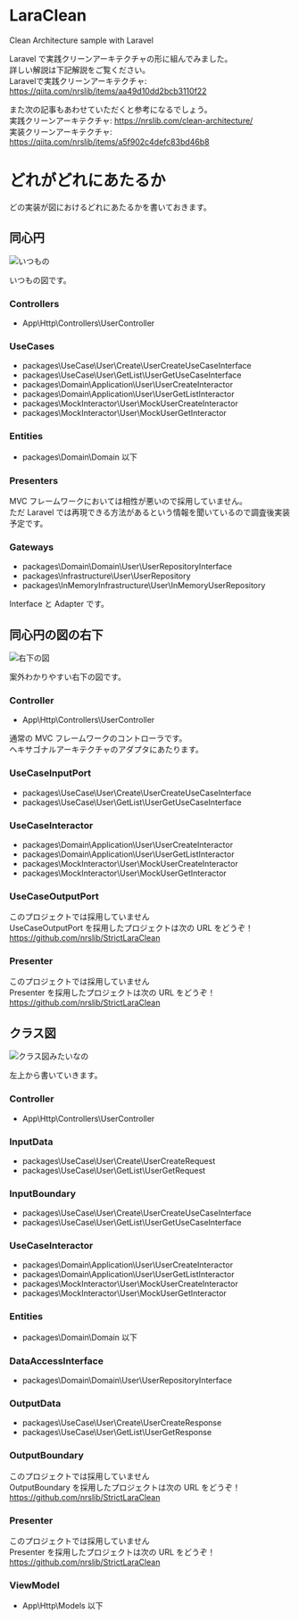 # LaraClean

Clean Architecture sample with Laravel

Laravel で実践クリーンアーキテクチャの形に組んでみました。  
詳しい解説は下記解説をご覧ください。  
Laravelで実践クリーンアーキテクチャ: https://qiita.com/nrslib/items/aa49d10dd2bcb3110f22  

  
また次の記事もあわせていただくと参考になるでしょう。  
実践クリーンアーキテクチャ: https://nrslib.com/clean-architecture/  
実装クリーンアーキテクチャ: https://qiita.com/nrslib/items/a5f902c4defc83bd46b8  

# どれがどれにあたるか

どの実装が図におけるどれにあたるかを書いておきます。

## 同心円

![いつもの](https://github.com/nrslib/LaraClean/blob/master/image/CleanArchitecture.jpg)

いつもの図です。

### Controllers
- App\Http\Controllers\UserController

### UseCases
- packages\UseCase\User\Create\UserCreateUseCaseInterface
- packages\UseCase\User\GetList\UserGetUseCaseInterface
- packages\Domain\Application\User\UserCreateInteractor
- packages\Domain\Application\User\UserGetListInteractor
- packages\MockInteractor\User\MockUserCreateInteractor
- packages\MockInteractor\User\MockUserGetInteractor

### Entities
- packages\Domain\Domain 以下

### Presenters
MVC フレームワークにおいては相性が悪いので採用していません。  
ただ Laravel では再現できる方法があるという情報を聞いているので調査後実装予定です。

### Gateways
- packages\Domain\Domain\User\UserRepositoryInterface
- packages\Infrastructure\User\UserRepository
- packages\InMemoryInfrastructure\User\InMemoryUserRepository

Interface と Adapter です。

## 同心円の図の右下

![右下の図](https://github.com/nrslib/LaraClean/blob/master/image/LowerRight.jpg)

案外わかりやすい右下の図です。

### Controller
- App\Http\Controllers\UserController

通常の MVC フレームワークのコントローラです。  
ヘキサゴナルアーキテクチャのアダプタにあたります。

### UseCaseInputPort
- packages\UseCase\User\Create\UserCreateUseCaseInterface
- packages\UseCase\User\GetList\UserGetUseCaseInterface

### UseCaseInteractor
- packages\Domain\Application\User\UserCreateInteractor
- packages\Domain\Application\User\UserGetListInteractor
- packages\MockInteractor\User\MockUserCreateInteractor
- packages\MockInteractor\User\MockUserGetInteractor

### UseCaseOutputPort
このプロジェクトでは採用していません  
UseCaseOutputPort を採用したプロジェクトは次の URL をどうぞ！  
https://github.com/nrslib/StrictLaraClean

### Presenter
このプロジェクトでは採用していません  
Presenter を採用したプロジェクトは次の URL をどうぞ！  
https://github.com/nrslib/StrictLaraClean

## クラス図

![クラス図みたいなの](https://github.com/nrslib/LaraClean/blob/master/image/ClassDiagram.jpg)

左上から書いていきます。

### Controller
- App\Http\Controllers\UserController

### InputData
- packages\UseCase\User\Create\UserCreateRequest
- packages\UseCase\User\GetList\UserGetRequest

### InputBoundary
- packages\UseCase\User\Create\UserCreateUseCaseInterface
- packages\UseCase\User\GetList\UserGetUseCaseInterface

### UseCaseInteractor
- packages\Domain\Application\User\UserCreateInteractor
- packages\Domain\Application\User\UserGetListInteractor
- packages\MockInteractor\User\MockUserCreateInteractor
- packages\MockInteractor\User\MockUserGetInteractor

### Entities
- packages\Domain\Domain 以下

### DataAccessInterface
- packages\Domain\Domain\User\UserRepositoryInterface

### OutputData
- packages\UseCase\User\Create\UserCreateResponse
- packages\UseCase\User\GetList\UserGetResponse

### OutputBoundary
このプロジェクトでは採用していません  
OutputBoundary を採用したプロジェクトは次の URL をどうぞ！  
https://github.com/nrslib/StrictLaraClean

### Presenter
このプロジェクトでは採用していません  
Presenter を採用したプロジェクトは次の URL をどうぞ！  
https://github.com/nrslib/StrictLaraClean

### ViewModel
- App\Http\Models 以下
